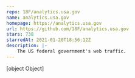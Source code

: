 ```yaml
---
repo: 18F/analytics.usa.gov
name: analytics.usa.gov
homepage: https://analytics.usa.gov
url: https://github.com/18F/analytics.usa.gov
stars: 738
starredAt: 2021-01-20T18:56:12Z
description: |-
    The US federal government's web traffic.
---
```


[object Object]
